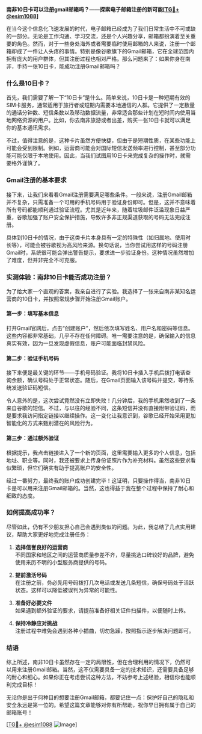 **南非10日卡可以注册gmail邮箱吗？——探索电子邮箱注册的新可能[[TG💪+ @esim1088](https://t.me/s/esim1088)]**

在当今这个信息化飞速发展的时代，电子邮箱已经成为了我们日常生活中不可或缺的一部分。无论是工作沟通、学习交流，还是个人兴趣分享，邮箱都扮演着至关重要的角色。然而，对于一些身处海外或者需要临时使用邮箱的人来说，注册一个邮箱却成了一件让人头疼的事情。特别是像谷歌旗下的Gmail邮箱，它在全球范围内拥有庞大的用户群体，但其注册过程也相对严格。那么问题来了：如果你身在南非，手持一张10日卡，能成功注册Gmail邮箱吗？

### **什么是10日卡？**

首先，我们需要了解一下“10日卡”是什么。简单来说，10日卡是一种短期有效的SIM卡服务，通常适用于旅行者或短期内需要本地通信的人群。它提供了一定数量的通话分钟数、短信条数以及移动数据流量，非常适合那些计划在短时间内使用当地网络资源的用户。比如，你去南非旅游或者出差，购买一张10日卡就可以满足你的基本通讯需求。

不过，值得注意的是，这种卡片虽然方便快捷，但由于是短期性质，在某些功能上可能会受到限制。例如，运营商可能会对国际短信发送频率进行控制，甚至部分功能可能仅限于本地使用。因此，当我们试图用10日卡来完成复杂的操作时，就需要格外谨慎了。

### **Gmail注册的基本要求**

接下来，让我们来看看Gmail注册需要满足哪些条件。一般来说，注册Gmail邮箱并不复杂，只需准备一个可用的手机号码用于验证身份即可。但是，这并不意味着所有号码都能顺利通过验证流程。尤其是近年来，随着垃圾邮件泛滥现象日益严重，谷歌加强了账户安全保护措施，导致许多非正规渠道获取的号码无法完成注册。

具体到10日卡的情况，由于这类卡片本身具有一定的特殊性（如归属地、使用时长等），可能会被谷歌视为高风险来源。换句话说，当你尝试用这样的号码注册Gmail时，系统很可能会弹出警告提示，要求进一步验证身份。这种情况虽然增加了难度，但并非完全不可克服。

### **实测体验：南非10日卡能否成功注册？**

为了给大家一个直观的答案，我亲自进行了实验。我选择了一张来自南非某知名运营商的10日卡，并按照常规步骤开始注册Gmail账户。

#### **第一步：填写基本信息**
打开Gmail官网后，点击“创建账户”，然后依次填写姓名、用户名和密码等信息。这些内容都非常基础，几乎不存在任何障碍。唯一需要注意的是，确保输入的信息真实有效，因为一旦发现虚假信息，账户可能面临封禁风险。

#### **第二步：验证手机号码**
接下来便是最关键的环节——手机号码验证。我将10日卡插入手机后拨打电话查询余额，确认号码处于正常状态。随后，在Gmail页面输入该号码并提交，等待系统发送验证码短信。

令人意外的是，这次尝试竟然没有立即失败！几分钟后，我的手机果然收到了一条来自谷歌的短信。不过，与以往的经验不同，这条短信并没有直接附带验证码，而是要求我访问指定链接以继续操作。这一变化让我意识到，谷歌已经开始采用更加智能化的方式来甄别潜在的风险行为。

#### **第三步：通过额外验证**
根据提示，我点击链接进入了一个新的页面，这里需要输入更多的个人信息，包括地址、职业等。同时，我还被要求上传身份证照片作为补充材料。虽然这些要求看似繁琐，但它们确实有助于提高账户的安全性。

经过一番努力，最终我的账户成功创建完毕！这证明，只要操作得当，南非10日卡是可以用来注册Gmail邮箱的。当然，这也得益于我在整个过程中保持了耐心和细致的态度。

### **如何提高成功率？**

尽管如此，仍有不少朋友担心自己会遇到类似的问题。为此，我总结了几点实用建议，帮助大家更好地完成注册任务：

1. **选择信誉良好的运营商**  
   不同国家和地区之间的运营商质量参差不齐，尽量挑选口碑较好的品牌，避免使用来历不明的小型服务商提供的号码。

2. **提前激活号码**  
   在注册之前，务必先用号码拨打几次电话或发送几条短信，确保号码处于活跃状态。这样可以降低被误判为异常的可能性。

3. **准备好必要文件**  
   如果遇到额外验证的要求，请提前准备好相关证件扫描件，以便随时上传。

4. **保持冷静应对挑战**  
   注册过程中难免会遇到各种小插曲，切勿急躁，按照指示逐步解决问题即可。

### **结语**

综上所述，南非10日卡虽然存在一定的局限性，但在合理利用的情况下，仍然可以用来注册Gmail邮箱。当然，这不仅需要具备一定的技术知识，还需要具备足够的耐心和细心。如果你正在考虑尝试这种方法，不妨参考上述经验，相信你也能顺利完成目标！

无论你是出于何种目的想要注册Gmail邮箱，都要记住一点：保护好自己的隐私和安全永远是第一位的。希望这篇文章能够对你有所帮助，祝你早日拥有属于自己的邮箱账号！

[[TG💪+ @esim1088](https://t.me/s/esim1088) ![Image](https://i.postimg.cc/4NQfJmqS/Snipaste-2025-05-13-00-14-12.png)]